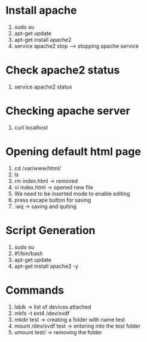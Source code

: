 # Install apache

1) sudo su
2) apt-get update
3) apt-get install apache2
4) service apache2 stop --> stopping apache service

# Check apache2 status

1) service apache2 status

# Checking apache server

1) curl localhost

# Opening default html page

1) cd /var/www/html/
2) ls
3) rm index.html  -> removed
4) vi index.html  -> opened new file
5) We need to be inserted mode to enable editing
6) press escape button for saving
7) :wq -> saving and quiting

# Script Generation

1) sudo su
2) #!/bin/bash
3) apt-get update
4) apt-get install apache2 -y

# Commands

1) lsblk  -> list of devices attached
2) mkfs -t ext4 /dev/xvdf
3) mkdir test  -> creating a folder with name test
4) mount /dev/xvdf test -> entering into the test folder
5) umount test/ -> removing the folder

